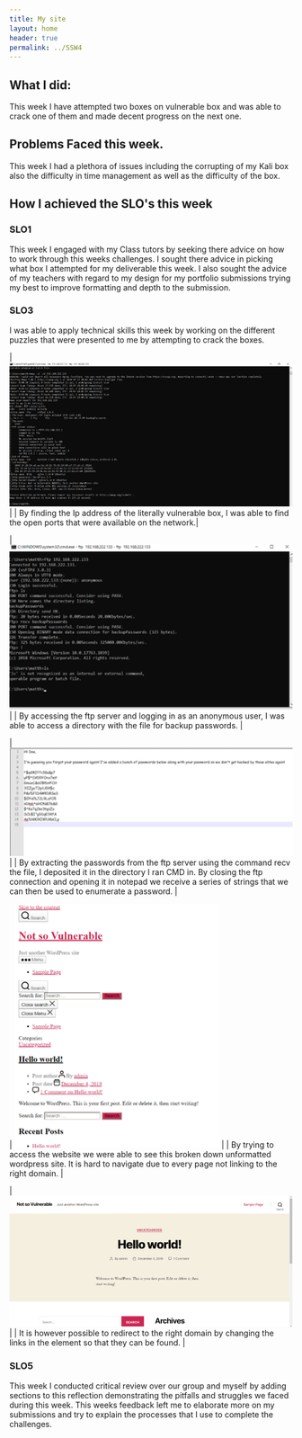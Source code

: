 ```yaml
---
title: My site
layout: home
header: true
permalink: ../SSW4
---
```





## What I did:
This week I have attempted two boxes on vulnerable box and was able to crack one of them and made decent progress on the next one.

## Problems Faced this week. 

This week  I had a plethora of issues including the corrupting of my Kali box also the difficulty in time management as well as the difficulty of the box.



## How I achieved the SLO's this week

### SLO1
This week I engaged with my Class tutors by seeking there advice on how to work through this weeks challenges. I sought there advice in picking what box I attempted for my deliverable this week. I also sought the advice of my teachers with regard to my design for my portfolio submissions trying my best to improve formatting and depth to the submission.



### SLO3 
I was able to apply technical skills this week by working on the different puzzles that were presented to me by attempting to crack the boxes. 

| ![Nmap on windows ](/assets/netscan.png) | 
| By finding the Ip address of the literally vulnerable box, I was able to find the open ports that were available on the network.|


| ![File to Print](/assets/ftp.png) |
| By accessing the ftp server and logging in as an anonymous user, I was able to access a directory with the file for backup passwords. |


| ![Backup Passwords](/assets/password.png) |
| By extracting the passwords from the ftp server using the command recv the file, I deposited it in the directory I ran CMD in. By closing the ftp connection and opening it in notepad we receive a series of strings that we can then be used to enumerate a password. |

| ![Website](/assets/website.png) |
| By trying to access the website we were able to see this broken down unformatted wordpress site. It is hard to navigate due to every page not linking to the right domain. |

| ![Website](/assets/website2.png) |
| It is however possible to redirect to the right domain by changing the links in the element so that they can be found. |


### SLO5
This week I conducted critical review over our group and myself by adding sections to this reflection demonstrating the pitfalls and struggles we faced during this week. This weeks feedback left me to elaborate more on my submissions and try to explain the processes that I use to complete the challenges.
